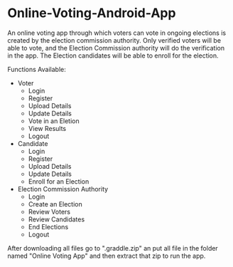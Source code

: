 # Online-Voting-Android-App
An online voting app through which voters can vote in ongoing elections is created by the election commission authority. Only verified voters will be able to vote, and the Election Commission authority will do the verification in the app. The Election candidates will be able to enroll for the election.

Functions Available:

* Voter
  - Login
  - Register
  - Upload Details
  - Update Details
  - Vote in an Eletion
  - View Results
  - Logout
* Candidate
  - Login
  - Register
  - Upload Details
  - Update Details
  - Enroll for an Election
* Election Commission Authority
  - Login
  - Create an Election
  - Review Voters
  - Review Candidates
  - End Elections
  - Logout

After downloading all files go to ".graddle.zip" an put all file in the folder named "Online Voting App" and then extract that zip to run the app.
